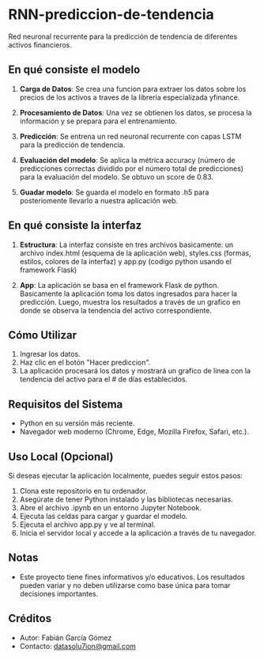 # RNN-prediccion-de-tendencia
Red neuronal recurrente para la predicción de tendencia de diferentes activos financieros. 

## En qué consiste el modelo

1. **Carga de Datos**: Se crea una funcion para extraer los datos sobre los precios de los activos a traves de la libreria especializada yfinance. 

2. **Procesamiento de Datos**: Una vez se obtienen los datos, se procesa la información y se prepara para el entrenamiento. 

3. **Predicción**: Se entrena un red neuronal recurrente con capas LSTM para la predicción de tendencia. 

4. **Evaluación del modelo**: Se aplica la métrica accuracy (número de predicciones correctas dividido por el número total de predicciones) para la evaluación del modelo. Se obtuvo un score de 0.83. 

5. **Guadar modelo**: Se guarda el modelo en formato .h5 para posteriomente llevarlo a nuestra aplicación web. 

## En qué consiste la interfaz 

1. **Estructura**: La interfaz consiste en tres archivos basicamente: un archivo index.html (esquema de la aplicación web), styles.css (formas, estilos, colores de la interfaz) y app.py (codigo python usando el framework Flask)

2. **App**: La aplicación se basa en el framework Flask de python. Basicamente la aplicación toma los datos ingresados para hacer la predicción. Luego, muestra los resultados a través de un grafico en donde se observa la tendencia del activo correspondiente.

## Cómo Utilizar    

1. Ingresar los datos.
2. Haz clic en el botón "Hacer prediccion".
3. La aplicación procesará los datos y mostrará un grafico de linea con la tendencia del activo para el # de días establecidos. 

## Requisitos del Sistema

- Python en su versión más reciente. 
- Navegador web moderno (Chrome, Edge, Mozilla Firefox, Safari, etc.).

## Uso Local (Opcional)

Si deseas ejecutar la aplicación localmente, puedes seguir estos pasos:

1. Clona este repositorio en tu ordenador.
2. Asegúrate de tener Python instalado y las bibliotecas necesarias.
3. Abre el archivo .ipynb en un entorno Jupyter Notebook.
4. Ejecuta las celdas para cargar y guardar el modelo.
5. Ejecuta el archivo app.py y ve al terminal.
5. Inicia el servidor local y accede a la aplicación a través de tu navegador.

## Notas

- Este proyecto tiene fines informativos y/o educativos. Los resultados pueden variar y no deben utilizarse como base única para tomar decisiones importantes.

## Créditos

- Autor: Fabián García Gómez
- Contacto: datasolu7ion@gmail.com
